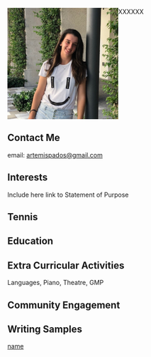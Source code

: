 <p>XXXXXX<img src="/images/headshot.jpg" width="250" height="250" align="left"></p>
  <br clear="left"/>

## Contact Me
email: artemispados@gmail.com
## Interests
Include here link to Statement of Purpose
## Tennis
## Education
## Extra Curricular Activities
Languages, Piano, Theatre, GMP
## Community Engagement
## Writing Samples

<a href="/papers/ArtemisPados_StanfordOHS_ADialogueOnDiscovery.pdf">name</a>
